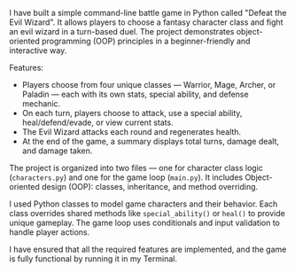 
I have built a simple command-line battle game in Python called "Defeat the Evil Wizard". It allows players to choose a fantasy character class and fight an evil wizard in a turn-based duel. 
The project demonstrates object-oriented programming (OOP) principles in a beginner-friendly and interactive way. 

Features:

- Players choose from four unique classes — Warrior, Mage, Archer, or Paladin — each with its own stats, special ability, and defense mechanic.
- On each turn, players choose to attack, use a special ability, heal/defend/evade, or view current stats.
- The Evil Wizard attacks each round and regenerates health.
- At the end of the game, a summary displays total turns, damage dealt, and damage taken.

The project is organized into two files — one for character class logic (`characters.py`) and one for the game loop (`main.py`).
It includes Object-oriented design (OOP): classes, inheritance, and method overriding.

I used Python classes to model game characters and their behavior. Each class overrides shared methods like `special_ability()` or `heal()` to provide unique gameplay. 
The game loop uses conditionals and input validation to handle player actions. 

I have ensured that all the required features are implemented, and the game is fully functional by running it in my Terminal.
